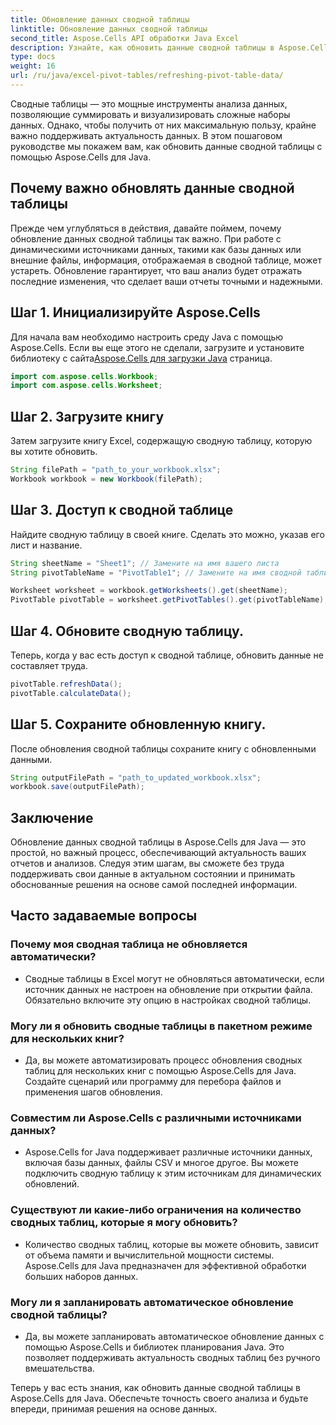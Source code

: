 ```yaml
---
title: Обновление данных сводной таблицы
linktitle: Обновление данных сводной таблицы
second_title: Aspose.Cells API обработки Java Excel
description: Узнайте, как обновить данные сводной таблицы в Aspose.Cells для Java. Постоянно обновляйте свои данные без особых усилий.
type: docs
weight: 16
url: /ru/java/excel-pivot-tables/refreshing-pivot-table-data/
---
```


Сводные таблицы — это мощные инструменты анализа данных, позволяющие суммировать и визуализировать сложные наборы данных. Однако, чтобы получить от них максимальную пользу, крайне важно поддерживать актуальность данных. В этом пошаговом руководстве мы покажем вам, как обновить данные сводной таблицы с помощью Aspose.Cells для Java.

## Почему важно обновлять данные сводной таблицы

Прежде чем углубляться в действия, давайте поймем, почему обновление данных сводной таблицы так важно. При работе с динамическими источниками данных, такими как базы данных или внешние файлы, информация, отображаемая в сводной таблице, может устареть. Обновление гарантирует, что ваш анализ будет отражать последние изменения, что сделает ваши отчеты точными и надежными.

## Шаг 1. Инициализируйте Aspose.Cells

 Для начала вам необходимо настроить среду Java с помощью Aspose.Cells. Если вы еще этого не сделали, загрузите и установите библиотеку с сайта[Aspose.Cells для загрузки Java](https://releases.aspose.com/cells/java/) страница.

```java
import com.aspose.cells.Workbook;
import com.aspose.cells.Worksheet;
```

## Шаг 2. Загрузите книгу

Затем загрузите книгу Excel, содержащую сводную таблицу, которую вы хотите обновить.

```java
String filePath = "path_to_your_workbook.xlsx";
Workbook workbook = new Workbook(filePath);
```

## Шаг 3. Доступ к сводной таблице

Найдите сводную таблицу в своей книге. Сделать это можно, указав его лист и название.

```java
String sheetName = "Sheet1"; // Замените на имя вашего листа
String pivotTableName = "PivotTable1"; // Замените на имя сводной таблицы.

Worksheet worksheet = workbook.getWorksheets().get(sheetName);
PivotTable pivotTable = worksheet.getPivotTables().get(pivotTableName);
```

## Шаг 4. Обновите сводную таблицу.

Теперь, когда у вас есть доступ к сводной таблице, обновить данные не составляет труда.

```java
pivotTable.refreshData();
pivotTable.calculateData();
```

## Шаг 5. Сохраните обновленную книгу.

После обновления сводной таблицы сохраните книгу с обновленными данными.

```java
String outputFilePath = "path_to_updated_workbook.xlsx";
workbook.save(outputFilePath);
```

## Заключение

Обновление данных сводной таблицы в Aspose.Cells для Java — это простой, но важный процесс, обеспечивающий актуальность ваших отчетов и анализов. Следуя этим шагам, вы сможете без труда поддерживать свои данные в актуальном состоянии и принимать обоснованные решения на основе самой последней информации.

## Часто задаваемые вопросы

### Почему моя сводная таблица не обновляется автоматически?
   - Сводные таблицы в Excel могут не обновляться автоматически, если источник данных не настроен на обновление при открытии файла. Обязательно включите эту опцию в настройках сводной таблицы.

### Могу ли я обновить сводные таблицы в пакетном режиме для нескольких книг?
   - Да, вы можете автоматизировать процесс обновления сводных таблиц для нескольких книг с помощью Aspose.Cells для Java. Создайте сценарий или программу для перебора файлов и применения шагов обновления.

### Совместим ли Aspose.Cells с различными источниками данных?
   - Aspose.Cells for Java поддерживает различные источники данных, включая базы данных, файлы CSV и многое другое. Вы можете подключить сводную таблицу к этим источникам для динамических обновлений.

### Существуют ли какие-либо ограничения на количество сводных таблиц, которые я могу обновить?
   - Количество сводных таблиц, которые вы можете обновить, зависит от объема памяти и вычислительной мощности системы. Aspose.Cells для Java предназначен для эффективной обработки больших наборов данных.

### Могу ли я запланировать автоматическое обновление сводной таблицы?
   - Да, вы можете запланировать автоматическое обновление данных с помощью Aspose.Cells и библиотек планирования Java. Это позволяет поддерживать актуальность сводных таблиц без ручного вмешательства.

Теперь у вас есть знания, как обновить данные сводной таблицы в Aspose.Cells для Java. Обеспечьте точность своего анализа и будьте впереди, принимая решения на основе данных.